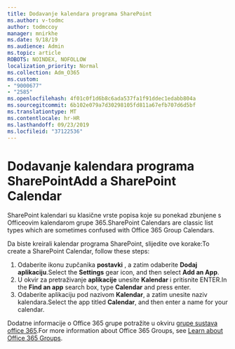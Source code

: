 ```yaml
---
title: Dodavanje kalendara programa SharePoint
ms.author: v-todmc
author: todmccoy
manager: mnirkhe
ms.date: 9/18/19
ms.audience: Admin
ms.topic: article
ROBOTS: NOINDEX, NOFOLLOW
localization_priority: Normal
ms.collection: Adm_O365
ms.custom:
- "9000677"
- "2585"
ms.openlocfilehash: 4f01c0f1d6b8c6ada537fa1f91ddec1edabb804a
ms.sourcegitcommit: 6b102e079a7d30298105fd811a67efb707d6d5bf
ms.translationtype: MT
ms.contentlocale: hr-HR
ms.lasthandoff: 09/23/2019
ms.locfileid: "37122536"
---
```

# <a name="add-a-sharepoint-calendar"></a><span data-ttu-id="96e32-102">Dodavanje kalendara programa SharePoint</span><span class="sxs-lookup"><span data-stu-id="96e32-102">Add a SharePoint Calendar</span></span>

<span data-ttu-id="96e32-103">SharePoint kalendari su klasične vrste popisa koje su ponekad zbunjene s Officeovim kalendarom grupe 365.</span><span class="sxs-lookup"><span data-stu-id="96e32-103">SharePoint Calendars are classic list types which are sometimes confused with Office 365 Group Calendars.</span></span>
 
<span data-ttu-id="96e32-104">Da biste kreirali kalendar programa SharePoint, slijedite ove korake:</span><span class="sxs-lookup"><span data-stu-id="96e32-104">To create a SharePoint Calendar, follow these steps:</span></span>
 
1.  <span data-ttu-id="96e32-105">Odaberite ikonu zupčanika **postavki** , a zatim odaberite **Dodaj aplikaciju**.</span><span class="sxs-lookup"><span data-stu-id="96e32-105">Select the **Settings** gear icon, and then select **Add an App**.</span></span>
2.  <span data-ttu-id="96e32-106">U okvir za pretraživanje **aplikacije** unesite **Kalendar** i pritisnite ENTER.</span><span class="sxs-lookup"><span data-stu-id="96e32-106">In the **Find an app** search box, type **Calendar** and press enter.</span></span>
3.  <span data-ttu-id="96e32-107">Odaberite aplikaciju pod nazivom **Kalendar**, a zatim unesite naziv kalendara.</span><span class="sxs-lookup"><span data-stu-id="96e32-107">Select the app titled **Calendar**, and then enter a name for your calendar.</span></span>

<span data-ttu-id="96e32-108">Dodatne informacije o Office 365 grupe potražite u okviru [grupe sustava office 365](https://support.office.com/article/Learn-about-Office-365-groups-b565caa1-5c40-40ef-9915-60fdb2d97fa2).</span><span class="sxs-lookup"><span data-stu-id="96e32-108">For more information about Office 365 Groups, see [Learn about Office 365 Groups](https://support.office.com/article/Learn-about-Office-365-groups-b565caa1-5c40-40ef-9915-60fdb2d97fa2).</span></span>

